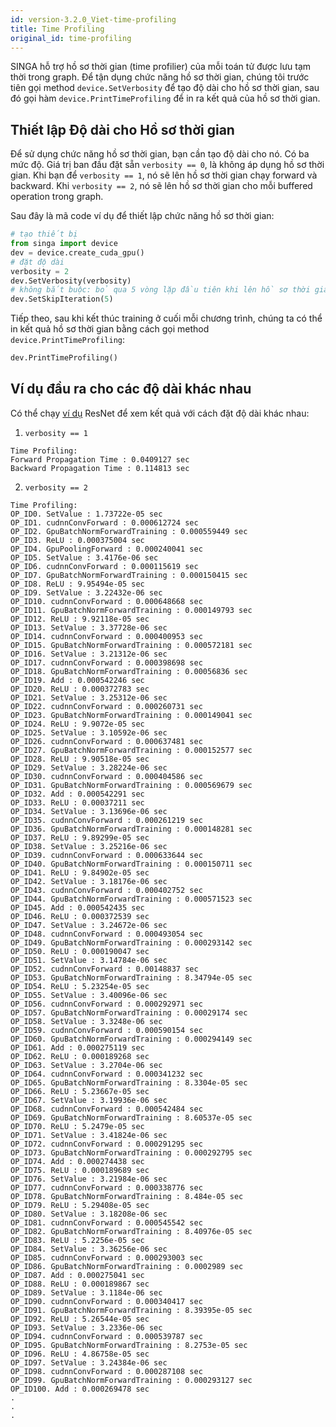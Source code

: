 ```yaml
---
id: version-3.2.0_Viet-time-profiling
title: Time Profiling
original_id: time-profiling
---
```


<!--- Licensed to the Apache Software Foundation (ASF) under one or more contributor license agreements.  See the NOTICE file distributed with this work for additional information regarding copyright ownership.  The ASF licenses this file to you under the Apache License, Version 2.0 (the "License"); you may not use this file except in compliance with the License.  You may obtain a copy of the License at http://www.apache.org/licenses/LICENSE-2.0 Unless required by applicable law or agreed to in writing, software distributed under the License is distributed on an "AS IS" BASIS, WITHOUT WARRANTIES OR CONDITIONS OF ANY KIND, either express or implied.  See the License for the specific language governing permissions and limitations under the License.  -->

SINGA hỗ trợ hồ sơ thời gian (time profilier) của mỗi toán tử được lưu tạm thời
trong graph. Để tận dụng chức năng hồ sơ thời gian, chúng tôi trước tiên gọi
method `device.SetVerbosity` để tạo độ dài cho hồ sơ thời gian, sau đó gọi hàm
`device.PrintTimeProfiling` để in ra kết quả của hồ sơ thời gian.

## Thiết lập Độ dài cho Hồ sơ thời gian

Để sử dụng chức năng hồ sơ thời gian, bạn cần tạo độ dài cho nó. Có ba mức độ.
Giá trị ban đầu đặt sẵn `verbosity == 0`, là không áp dụng hồ sơ thời gian. Khi
bạn để `verbosity == 1`, nó sẽ lên hồ sơ thời gian chạy forward và backward. Khi
`verbosity == 2`, nó sẽ lên hồ sơ thời gian cho mỗi buffered operation trong
graph.

Sau đây là mã code ví dụ để thiết lập chức năng hồ sơ thời gian:

```python
# tạo thiết bị
from singa import device
dev = device.create_cuda_gpu()
# đặt độ dài
verbosity = 2
dev.SetVerbosity(verbosity)
# không bắt buộc: bỏ qua 5 vòng lặp đầu tiên khi lên hồ sơ thời gian
dev.SetSkipIteration(5)
```

Tiếp theo, sau khi kết thúc training ở cuối mỗi chương trình, chúng ta có thể in
kết quả hồ sơ thời gian bằng cách gọi method `device.PrintTimeProfiling`:

```python
dev.PrintTimeProfiling()
```

## Ví dụ đầu ra cho các độ dài khác nhau

Có thể chạy
[ví dụ](https://github.com/apache/singa/blob/master/examples/cnn/benchmark.py)
ResNet để xem kết quả với cách đặt độ dài khác nhau:

1. `verbosity == 1`

```
Time Profiling:
Forward Propagation Time : 0.0409127 sec
Backward Propagation Time : 0.114813 sec
```

2. `verbosity == 2`

```
Time Profiling:
OP_ID0. SetValue : 1.73722e-05 sec
OP_ID1. cudnnConvForward : 0.000612724 sec
OP_ID2. GpuBatchNormForwardTraining : 0.000559449 sec
OP_ID3. ReLU : 0.000375004 sec
OP_ID4. GpuPoolingForward : 0.000240041 sec
OP_ID5. SetValue : 3.4176e-06 sec
OP_ID6. cudnnConvForward : 0.000115619 sec
OP_ID7. GpuBatchNormForwardTraining : 0.000150415 sec
OP_ID8. ReLU : 9.95494e-05 sec
OP_ID9. SetValue : 3.22432e-06 sec
OP_ID10. cudnnConvForward : 0.000648668 sec
OP_ID11. GpuBatchNormForwardTraining : 0.000149793 sec
OP_ID12. ReLU : 9.92118e-05 sec
OP_ID13. SetValue : 3.37728e-06 sec
OP_ID14. cudnnConvForward : 0.000400953 sec
OP_ID15. GpuBatchNormForwardTraining : 0.000572181 sec
OP_ID16. SetValue : 3.21312e-06 sec
OP_ID17. cudnnConvForward : 0.000398698 sec
OP_ID18. GpuBatchNormForwardTraining : 0.00056836 sec
OP_ID19. Add : 0.000542246 sec
OP_ID20. ReLU : 0.000372783 sec
OP_ID21. SetValue : 3.25312e-06 sec
OP_ID22. cudnnConvForward : 0.000260731 sec
OP_ID23. GpuBatchNormForwardTraining : 0.000149041 sec
OP_ID24. ReLU : 9.9072e-05 sec
OP_ID25. SetValue : 3.10592e-06 sec
OP_ID26. cudnnConvForward : 0.000637481 sec
OP_ID27. GpuBatchNormForwardTraining : 0.000152577 sec
OP_ID28. ReLU : 9.90518e-05 sec
OP_ID29. SetValue : 3.28224e-06 sec
OP_ID30. cudnnConvForward : 0.000404586 sec
OP_ID31. GpuBatchNormForwardTraining : 0.000569679 sec
OP_ID32. Add : 0.000542291 sec
OP_ID33. ReLU : 0.00037211 sec
OP_ID34. SetValue : 3.13696e-06 sec
OP_ID35. cudnnConvForward : 0.000261219 sec
OP_ID36. GpuBatchNormForwardTraining : 0.000148281 sec
OP_ID37. ReLU : 9.89299e-05 sec
OP_ID38. SetValue : 3.25216e-06 sec
OP_ID39. cudnnConvForward : 0.000633644 sec
OP_ID40. GpuBatchNormForwardTraining : 0.000150711 sec
OP_ID41. ReLU : 9.84902e-05 sec
OP_ID42. SetValue : 3.18176e-06 sec
OP_ID43. cudnnConvForward : 0.000402752 sec
OP_ID44. GpuBatchNormForwardTraining : 0.000571523 sec
OP_ID45. Add : 0.000542435 sec
OP_ID46. ReLU : 0.000372539 sec
OP_ID47. SetValue : 3.24672e-06 sec
OP_ID48. cudnnConvForward : 0.000493054 sec
OP_ID49. GpuBatchNormForwardTraining : 0.000293142 sec
OP_ID50. ReLU : 0.000190047 sec
OP_ID51. SetValue : 3.14784e-06 sec
OP_ID52. cudnnConvForward : 0.00148837 sec
OP_ID53. GpuBatchNormForwardTraining : 8.34794e-05 sec
OP_ID54. ReLU : 5.23254e-05 sec
OP_ID55. SetValue : 3.40096e-06 sec
OP_ID56. cudnnConvForward : 0.000292971 sec
OP_ID57. GpuBatchNormForwardTraining : 0.00029174 sec
OP_ID58. SetValue : 3.3248e-06 sec
OP_ID59. cudnnConvForward : 0.000590154 sec
OP_ID60. GpuBatchNormForwardTraining : 0.000294149 sec
OP_ID61. Add : 0.000275119 sec
OP_ID62. ReLU : 0.000189268 sec
OP_ID63. SetValue : 3.2704e-06 sec
OP_ID64. cudnnConvForward : 0.000341232 sec
OP_ID65. GpuBatchNormForwardTraining : 8.3304e-05 sec
OP_ID66. ReLU : 5.23667e-05 sec
OP_ID67. SetValue : 3.19936e-06 sec
OP_ID68. cudnnConvForward : 0.000542484 sec
OP_ID69. GpuBatchNormForwardTraining : 8.60537e-05 sec
OP_ID70. ReLU : 5.2479e-05 sec
OP_ID71. SetValue : 3.41824e-06 sec
OP_ID72. cudnnConvForward : 0.000291295 sec
OP_ID73. GpuBatchNormForwardTraining : 0.000292795 sec
OP_ID74. Add : 0.000274438 sec
OP_ID75. ReLU : 0.000189689 sec
OP_ID76. SetValue : 3.21984e-06 sec
OP_ID77. cudnnConvForward : 0.000338776 sec
OP_ID78. GpuBatchNormForwardTraining : 8.484e-05 sec
OP_ID79. ReLU : 5.29408e-05 sec
OP_ID80. SetValue : 3.18208e-06 sec
OP_ID81. cudnnConvForward : 0.000545542 sec
OP_ID82. GpuBatchNormForwardTraining : 8.40976e-05 sec
OP_ID83. ReLU : 5.2256e-05 sec
OP_ID84. SetValue : 3.36256e-06 sec
OP_ID85. cudnnConvForward : 0.000293003 sec
OP_ID86. GpuBatchNormForwardTraining : 0.0002989 sec
OP_ID87. Add : 0.000275041 sec
OP_ID88. ReLU : 0.000189867 sec
OP_ID89. SetValue : 3.1184e-06 sec
OP_ID90. cudnnConvForward : 0.000340417 sec
OP_ID91. GpuBatchNormForwardTraining : 8.39395e-05 sec
OP_ID92. ReLU : 5.26544e-05 sec
OP_ID93. SetValue : 3.2336e-06 sec
OP_ID94. cudnnConvForward : 0.000539787 sec
OP_ID95. GpuBatchNormForwardTraining : 8.2753e-05 sec
OP_ID96. ReLU : 4.86758e-05 sec
OP_ID97. SetValue : 3.24384e-06 sec
OP_ID98. cudnnConvForward : 0.000287108 sec
OP_ID99. GpuBatchNormForwardTraining : 0.000293127 sec
OP_ID100. Add : 0.000269478 sec
.
.
.
```
